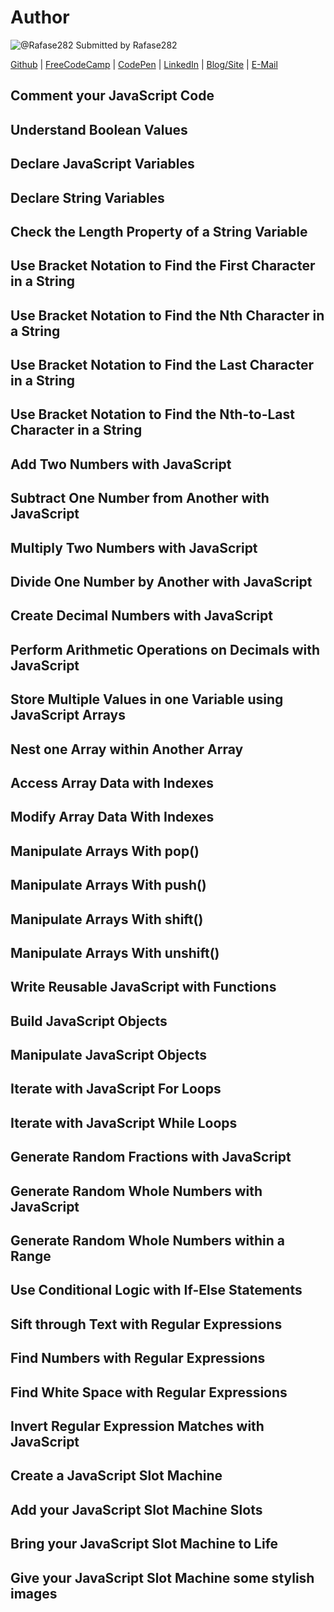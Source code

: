 # Author
![@Rafase282](https://avatars0.githubusercontent.com/Rafase282?&s=128) Submitted by Rafase282

[Github](https://github.com/Rafase282) | [FreeCodeCamp](http://www.freecodecamp.com/rafase282) | [CodePen](http://codepen.io/Rafase282/) | [LinkedIn](https://www.linkedin.com/in/rafase282) | [Blog/Site](https://rafase282.wordpress.com/) | [E-Mail](mailto:rafase282@gmail.com)

## Comment your JavaScript Code
## Understand Boolean Values
## Declare JavaScript Variables
## Declare String Variables
## Check the Length Property of a String Variable
## Use Bracket Notation to Find the First Character in a String
## Use Bracket Notation to Find the Nth Character in a String
## Use Bracket Notation to Find the Last Character in a String
## Use Bracket Notation to Find the Nth-to-Last Character in a String
## Add Two Numbers with JavaScript
## Subtract One Number from Another with JavaScript
## Multiply Two Numbers with JavaScript
## Divide One Number by Another with JavaScript
## Create Decimal Numbers with JavaScript
## Perform Arithmetic Operations on Decimals with JavaScript
## Store Multiple Values in one Variable using JavaScript Arrays
## Nest one Array within Another Array
## Access Array Data with Indexes
## Modify Array Data With Indexes
## Manipulate Arrays With pop()
## Manipulate Arrays With push()
## Manipulate Arrays With shift()
## Manipulate Arrays With unshift()
## Write Reusable JavaScript with Functions
## Build JavaScript Objects
## Manipulate JavaScript Objects
## Iterate with JavaScript For Loops
## Iterate with JavaScript While Loops
## Generate Random Fractions with JavaScript
## Generate Random Whole Numbers with JavaScript
## Generate Random Whole Numbers within a Range
## Use Conditional Logic with If-Else Statements
## Sift through Text with Regular Expressions
## Find Numbers with Regular Expressions
## Find White Space with Regular Expressions
## Invert Regular Expression Matches with JavaScript
## Create a JavaScript Slot Machine
## Add your JavaScript Slot Machine Slots
## Bring your JavaScript Slot Machine to Life
## Give your JavaScript Slot Machine some stylish images
